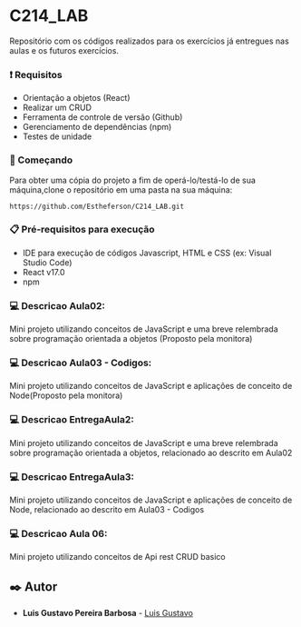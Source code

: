 # C214_LAB
Repositório com os códigos realizados para os exercícios já entregues nas aulas e os futuros exercícios.

### ❗ Requisitos 
- Orientação a objetos (React)
- Realizar um CRUD
- Ferramenta de controle de versão (Github)
- Gerenciamento de dependências (npm)
- Testes de unidade

### 🚀 Começando
Para obter uma cópia do projeto a fim de operá-lo/testá-lo de sua máquina,clone o repositório em uma pasta na sua máquina:
```
https://github.com/Estheferson/C214_LAB.git
```
### 📋 Pré-requisitos para execução
- IDE para execução de códigos Javascript, HTML e CSS (ex: Visual Studio Code)
- React v17.0
- npm 

### :computer: Descricao Aula02:
<p>Mini projeto utilizando conceitos de JavaScript e uma breve relembrada sobre programação orientada a objetos (Proposto pela monitora)</p>

### :computer: Descricao Aula03 - Codigos:
<p>Mini projeto utilizando conceitos de JavaScript e aplicações de conceito de Node(Proposto pela monitora)</p>

### :computer: Descricao EntregaAula2:
<p>Mini projeto utilizando conceitos de JavaScript e uma breve relembrada sobre programação orientada a objetos, relacionado ao descrito em Aula02</p>

### :computer: Descricao EntregaAula3:
<p>Mini projeto utilizando conceitos de JavaScript e aplicações de conceito de Node, relacionado ao descrito em Aula03 - Codigos</p>

### :computer: Descricao Aula 06:
<p>Mini projeto utilizando conceitos de Api rest CRUD basico</p>

## ✒️ Autor

* **Luis Gustavo Pereira Barbosa** - [Luis Gustavo](https://github.com/LuisGustaavo)
